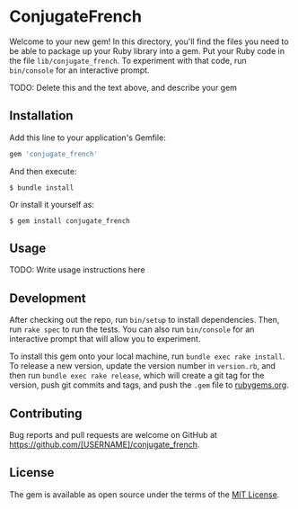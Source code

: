 # ConjugateFrench

Welcome to your new gem! In this directory, you'll find the files you need to be able to package up your Ruby library into a gem. Put your Ruby code in the file `lib/conjugate_french`. To experiment with that code, run `bin/console` for an interactive prompt.

TODO: Delete this and the text above, and describe your gem

## Installation

Add this line to your application's Gemfile:

```ruby
gem 'conjugate_french'
```

And then execute:

    $ bundle install

Or install it yourself as:

    $ gem install conjugate_french

## Usage

TODO: Write usage instructions here

## Development

After checking out the repo, run `bin/setup` to install dependencies. Then, run `rake spec` to run the tests. You can also run `bin/console` for an interactive prompt that will allow you to experiment.

To install this gem onto your local machine, run `bundle exec rake install`. To release a new version, update the version number in `version.rb`, and then run `bundle exec rake release`, which will create a git tag for the version, push git commits and tags, and push the `.gem` file to [rubygems.org](https://rubygems.org).

## Contributing

Bug reports and pull requests are welcome on GitHub at https://github.com/[USERNAME]/conjugate_french.


## License

The gem is available as open source under the terms of the [MIT License](https://opensource.org/licenses/MIT).
